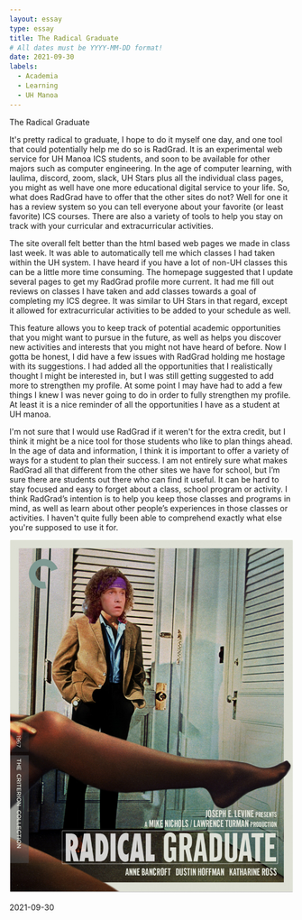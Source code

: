 ```yaml
---
layout: essay
type: essay
title: The Radical Graduate
# All dates must be YYYY-MM-DD format!
date: 2021-09-30
labels:
  - Academia
  - Learning
  - UH Manoa
---
```


The Radical Graduate

It's pretty radical to graduate, I hope to do it myself one day, and one tool that could potentially help me do so is RadGrad.  It is an experimental web service for UH Manoa ICS students, and soon to be available for other majors such as computer engineering.  In the age of computer learning, with laulima, discord, zoom, slack, UH Stars plus all the individual class pages, you might as well have one more educational digital service to your life. So, what does RadGrad have to offer that the other sites do not? Well for one it has a review system so you can tell everyone about your favorite (or least favorite) ICS courses.  There are also a variety of tools to help you stay on track with your curricular and extracurricular activities.

The site overall felt better than the html based web pages we made in class last week.  It was able to automatically tell me which classes I had taken within the UH system.  I have heard if you have a lot of non-UH classes this can be a little more time consuming.  The homepage suggested that I update several pages to get my RadGrad profile more current.  It had me fill out reviews on classes I have taken and add classes towards a goal of completing my ICS degree.  It was similar to UH Stars in that regard, except it allowed for extracurricular activities to be added to your schedule as well.

This feature allows you to keep track of potential academic opportunities that you might want to pursue in the future, as well as helps you discover new activities and interests that you might not have heard of before.  Now I gotta be honest, I did have a few issues with RadGrad holding me hostage with its suggestions.  I had added all the opportunities that I realistically thought I might be interested in, but I was still getting suggested to add more to strengthen my profile.  At some point I may have had to add a few things I knew I was never going to do in order to fully strengthen my profile.  At least it is a nice reminder of all the opportunities I have as a student at UH manoa.  

I'm not sure that I would use RadGrad if it weren't for the extra credit, but I think it might be a nice tool for those students who like to plan things ahead.  In the age of data and information, I think it is important to offer a variety of ways for a student to plan their success.  I am not entirely sure what makes RadGrad all that different from the other sites we have for school, but I’m sure there are students out there who can find it useful.  It can be hard to stay focused and easy to forget about a class, school program or activity.  I think RadGrad’s intention is to help you keep those classes and programs in mind, as well as learn about other people’s experiences in those classes or activities.  I haven't quite fully been able to comprehend exactly what else you're supposed to use it for.

<img class="ui floated image" src="../images/Radical.PNG">

2021-09-30
